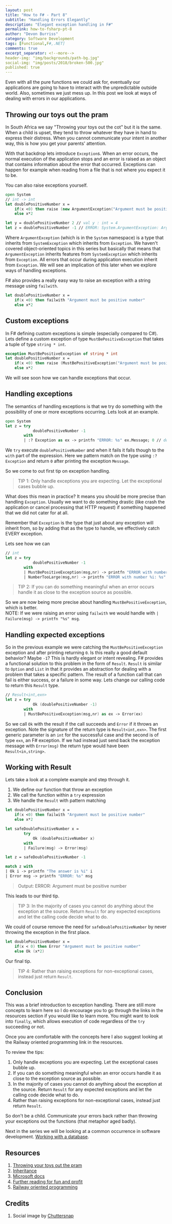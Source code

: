 ```yaml
---
layout: post
title: "How to F# - Part 8"
subtitle: "Handling Errors Elegantly"
description: "Elegant exception handling in F#"
permalink: how-to-fsharp-pt-8
author: "Devon Burriss"
category: Software Development
tags: [Functional,F#,.NET]
comments: true
excerpt_separator: <!--more-->
header-img: "img/backgrounds/path-bg.jpg"
social-img: "img/posts/2018/broken-500.jpg"
published: true
---
```

Even with all the pure functions we could ask for, eventually our applications are going to have to interact with the unpredictable outside world. Also, sometimes we just mess up. In this post we look at ways of dealing with errors in our applications.
<!--more-->

## Throwing our toys out the pram

In South Africa we say "Throwing your toys out the cot" but it is the same. When a child is upset, they tend to throw whatever they have in hand to express their distress. When you cannot communicate your intent in another way, this is how you get your parents' attention.

With that backdrop lets introduce `Exception`s. When an error occurs, the normal execution of the application stops and an error is raised as an object that contains information about the error that occurred. Exceptions can happen for example when reading from a file that is not where you expect it to be.

You can also raise exceptions yourself.

```fsharp
open System
// int -> int
let doublePositiveNumber x =
    if(x <0) then raise (new ArgumentException("Argument must be positive number"))
    else x*2

let y = doublePositiveNumber 2 // val y : int = 4
let z = doublePositiveNumber -1 // ERROR: System.ArgumentException: Argument must be positive number
```

Where `ArgumentException` (which is in the `System` namespace) is a type that inherits from `SystemException` which inherits from `Exception`. We haven't covered object-oriented topics in this series but basically that means that `ArgumentException` inherits features from `SystemException` which inherits from `Exception`. All errors that occur during application execution inherit from `Exception`. We will see an implication of this later when we explore ways of handling exceptions.

F# also provides a really easy way to raise an exception with a string message using `failwith`.

```fsharp
let doublePositiveNumber x =
    if(x <0) then failwith "Argument must be positive number"
    else x*2
```

## Custom exceptions

In F# defining custom exceptions is simple (especially compared to C#). Lets define a custom exception of type `MustBePositiveException` that takes a tuple of type `string * int`.

```fsharp
exception MustBePositiveException of string * int
let doublePositiveNumber x =
    if(x <0) then raise (MustBePositiveException("Argument must be positive number",x))
    else x*2
```

We will see soon how we can handle exceptions that occur.

## Handling exceptions

The semantics of handling exceptions is that we try do something with the possibility of one or more exceptions occurring. Lets look at an example.

```fsharp
open System
let z = try
            doublePositiveNumber -1
        with
        | :? Exception as ex -> printfn "ERROR: %s" ex.Message; 0 // don't do this
```

We `try` execute `doublePositiveNumber` and when it fails it falls though to the `with` part of the expression. Here we pattern match on the type using `:? Exception` and return `0` after printing the exception `Message`.

So we come to out first tip on exception handling.

> TIP 1: Only handle exceptions you are expecting. Let the exceptional cases bubble up.

What does this mean in practice? It means you should be more precise than handling `Exception`. Usually we want to do something drastic (like crash the application or cancel processing that HTTP request) if something happened that we did not cater for at all.

Remember that `Exception` is the type that just about any exception will inherit from, so by adding that as the type to handle, we effectively catch EVERY exception.

Lets see how we can 

```fsharp
// int
let z = try
            doublePositiveNumber -1
        with
        | MustBePositiveException(msg,nr) -> printfn "ERROR with number %i: %s" nr msg; 0
        | NumberTooLarge(msg,nr) -> printfn "ERROR with number %i: %s" nr msg; Int32.MaxValue
```

> TIP 2: If you can do something meaningful when an error occurs handle it as close to the exception source as possible.

So we are now being more precise about handling `MustBePositiveException`, which is better.  
NOTE: If we were raising an error using `failwith` we would handle with `| Failure(msg) -> printfn "%s" msg`.

## Handling expected exceptions

So in the previous example we were catching the `MustBePositiveException` exception and after printing returning `0`. Is this really a good default behavior? Maybe `-1`? This is hardly elegant or intent revealing. F# provides a functional solution to this problem in the form of `Result`. `Result` is similar to `Option` and `List` in that it provides an abstraction for dealing with a problem that takes a specific pattern. The result of a function call that can fail is either success, or a failure in some way. Lets change our calling code to return this `Result` type.

```fsharp
// Result<int,exn>
let z = try
            Ok (doublePositiveNumber -1)
        with
        | MustBePositiveException(msg,nr) as ex -> Error(ex)
```

So we call `Ok` with the result if the call succeeds and `Error` if it throws an exception. Note the signature of the return type is `Result<int,exn>`. The first generic parameter is an `int` for the successful case and the second is of type `exn`, an F# exception. If we had instead just send back the exception message with `Error(msg)` the return type would have been `Result<in,string>`.

## Working with Result

Lets take a look at a complete example and step through it.

1. We define our function that throw an exception
2. We call the function within a `try` expression
3. We handle the `Result` with pattern matching

```fsharp
let doublePositiveNumber x =
    if(x <0) then failwith "Argument must be positive number"
    else x*2

let safeDoublePositiveNumber x = 
        try
            Ok (doublePositiveNumber x)
        with
        | Failure(msg) -> Error(msg)

let z = safeDoublePositiveNumber -1

match z with
| Ok i -> printfn "The answer is %i" i
| Error msg -> printfn "ERROR: %s" msg
```

> Output: ERROR: Argument must be positive number

This leads to our third tip.

> TIP 3: In the majority of cases you cannot do anything about the exception at the source. Return `Result` for any expected exceptions and let the calling code decide what to do.

We could of course remove the need for `safeDoublePositiveNumber` by never throwing the exception in the first place.

```fsharp
let doublePositiveNumber x =
    if(x < 0) then Error "Argument must be positive number"
    else Ok (x*2)
```

Our final tip.

> TIP 4: Rather than raising exceptions for non-exceptional cases, instead just return `Result`.

## Conclusion

This was a brief introduction to exception handling. There are still more concepts to learn here so I do encourage you to go through the links in the resources section if you would like to learn more. You might want to look into `finally`, which allows execution of code regardless of the `try` succeeding or not.

Once you are comfortable with the concepts here I also suggest looking at the Railway oriented programming link in the resources.

To review the tips:

1. Only handle exceptions you are expecting. Let the exceptional cases bubble up.
1. If you can do something meaningful when an error occurs handle it as close to the exception source as possible.
1. In the majority of cases you cannot do anything about the exception at the source. Return `Result` for any expected exceptions and let the calling code decide what to do.
1. Rather than raising exceptions for non-exceptional cases, instead just return `Result`.

So don't be a child. Communicate your errors back rather than throwing your exceptions out the functions (that metaphor aged badly).

Next in the series we will be looking at a common occurrence in software development. [Working with a database](/how-to-fsharp-pt-9).

## Resources

1. [Throwing your toys out the pram](https://en.wikipedia.org/wiki/Wikipedia:Don%27t_throw_your_toys_out_of_the_pram)
1. [Inheritance](https://en.wikipedia.org/wiki/Inheritance_(object-oriented_programming))
1. [Microsoft docs](https://docs.microsoft.com/en-us/dotnet/fsharp/language-reference/exception-handling/)
1. [Further reading for fun and profit](https://fsharpforfunandprofit.com/posts/exceptions/)
1. [Railway oriented programming](https://fsharpforfunandprofit.com/rop/)

## Credits

1. Social image by [Chuttersnap](https://unsplash.com/@chuttersnap)